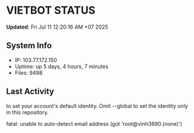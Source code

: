 # VIETBOT STATUS
**Updated**: Fri Jul 11 12:20:16 AM +07 2025

## System Info
- IP: 103.77.172.150
- Uptime: up 5 days, 4 hours, 7 minutes
- Files: 9498

## Last Activity

to set your account's default identity.
Omit --global to set the identity only in this repository.

fatal: unable to auto-detect email address (got 'root@vinh3690.(none)')
